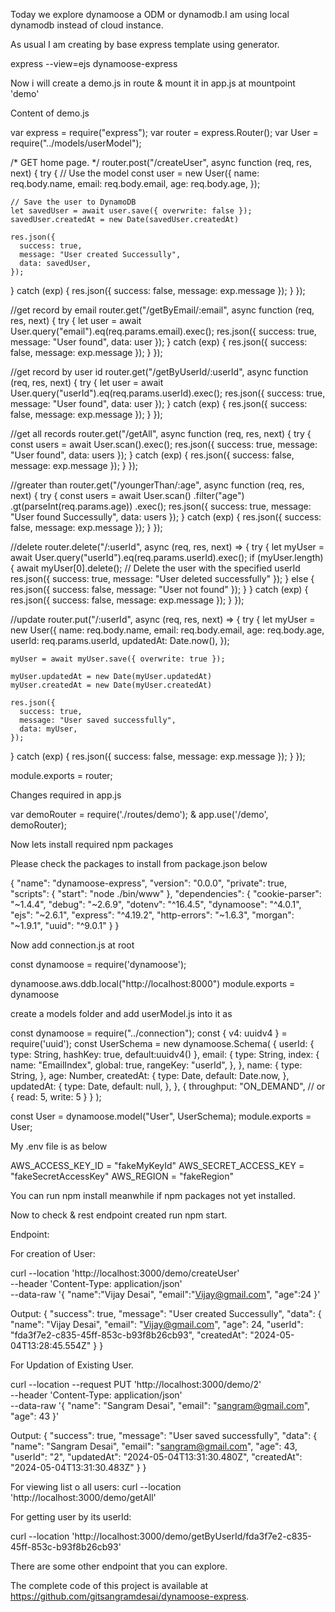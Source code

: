 Today we explore dynamoose a ODM or dynamodb.I am using local dynamodb
instead of cloud instance.

As usual I am creating by base express template using generator.

express --view=ejs dynamoose-express

Now i will create a demo.js in route & mount it in app.js at mountpoint 'demo'

Content of demo.js

var express = require("express");
var router = express.Router();
var User = require("../models/userModel");

/* GET home page. */
router.post("/createUser", async function (req, res, next) {
  try {
    // Use the model
    const user = new User({
      name: req.body.name,
      email: req.body.email,
      age: req.body.age,
    });

    // Save the user to DynamoDB
    let savedUser = await user.save({ overwrite: false });
    savedUser.createdAt = new Date(savedUser.createdAt)

    res.json({
      success: true,
      message: "User created Successully",
      data: savedUser,
    });
  } catch (exp) {
    res.json({ success: false, message: exp.message });
  }
});

//get record by email
router.get("/getByEmail/:email", async function (req, res, next) {
  try {
    let user = await User.query("email").eq(req.params.email).exec();
    res.json({ success: true, message: "User found", data: user });
  } catch (exp) {
    res.json({ success: false, message: exp.message });
  }
});

//get record by user id
router.get("/getByUserId/:userId", async function (req, res, next) {
  try {
    let user = await User.query("userId").eq(req.params.userId).exec();
    res.json({ success: true, message: "User found", data: user });
  } catch (exp) {
    res.json({ success: false, message: exp.message });
  }
});

//get all records
router.get("/getAll", async function (req, res, next) {
  try {
    const users = await User.scan().exec();
    res.json({ success: true, message: "User found", data: users });
  } catch (exp) {
    res.json({ success: false, message: exp.message });
  }
});

//greater than
router.get("/youngerThan/:age", async function (req, res, next) {
  try {
    const users = await User.scan()
      .filter("age")
      .gt(parseInt(req.params.age))
      .exec();
    res.json({ success: true, message: "User found Successully", data: users });
  } catch (exp) {
    res.json({ success: false, message: exp.message });
  }
});

//delete
router.delete("/:userId", async (req, res, next) => {
  try {
    let myUser = await User.query("userId").eq(req.params.userId).exec();
    if (myUser.length) {
      await myUser[0].delete(); // Delete the user with the specified userId
      res.json({ success: true, message: "User deleted successfully" });
    } else {
      res.json({ success: false, message: "User not found" });
    }
  } catch (exp) {
    res.json({ success: false, message: exp.message });
  }
});

//update
router.put("/:userId", async (req, res, next) => {
  try {
    let myUser = new User({
      name: req.body.name,
      email: req.body.email,
      age: req.body.age,
      userId: req.params.userId,
      updatedAt: Date.now(),
    });

    myUser = await myUser.save({ overwrite: true });

    myUser.updatedAt = new Date(myUser.updatedAt)
    myUser.createdAt = new Date(myUser.createdAt)

    res.json({
      success: true,
      message: "User saved successfully",
      data: myUser,
    });
  } catch (exp) {
    res.json({ success: false, message: exp.message });
  }
});

module.exports = router;

Changes required in app.js

var demoRouter = require('./routes/demo');
      & 
app.use('/demo', demoRouter);

Now lets install required npm packages

Please check the packages to install from package.json below

{
  "name": "dynamoose-express",
  "version": "0.0.0",
  "private": true,
  "scripts": {
    "start": "node ./bin/www"
  },
  "dependencies": {
    "cookie-parser": "~1.4.4",
    "debug": "~2.6.9",
    "dotenv": "^16.4.5",
    "dynamoose": "^4.0.1",
    "ejs": "~2.6.1",
    "express": "^4.19.2",
    "http-errors": "~1.6.3",
    "morgan": "~1.9.1",
    "uuid": "^9.0.1"
  }
}

Now add connection.js at root

const dynamoose = require('dynamoose');

dynamoose.aws.ddb.local("http://localhost:8000")
module.exports = dynamoose


create a models folder and add userModel.js into it as

const dynamoose = require("../connection");
const { v4: uuidv4 } = require('uuid');
const UserSchema = new dynamoose.Schema(
  {
    userId: {
      type: String,
      hashKey: true,
      default:uuidv4()
    },
    email: {
      type: String,
      index: {
        name: "EmailIndex",
        global: true,
        rangeKey: "userId",
      },
    },
    name: {
      type: String,
    },
    age: Number,
    createdAt: {
      type: Date,
      default: Date.now,
    },
    updatedAt: {
      type: Date,
      default: null,
    },
  },
  {
    throughput: "ON_DEMAND", // or { read: 5, write: 5 }
  }
);

const User = dynamoose.model("User", UserSchema);
module.exports = User;

My .env file is as below

AWS_ACCESS_KEY_ID = "fakeMyKeyId"
AWS_SECRET_ACCESS_KEY = "fakeSecretAccessKey"
AWS_REGION = "fakeRegion"

You can run npm install meanwhile if npm packages not yet installed.

Now to check & rest endpoint created run npm start.

Endpoint:

For creation of User:

curl --location 'http://localhost:3000/demo/createUser' \
--header 'Content-Type: application/json' \
--data-raw '{
    "name":"Vijay Desai",
    "email":"Vijay@gmail.com",
    "age":24
}'

Output:
{
    "success": true,
    "message": "User created Successully",
    "data": {
        "name": "Vijay Desai",
        "email": "Vijay@gmail.com",
        "age": 24,
        "userId": "fda3f7e2-c835-45ff-853c-b93f8b26cb93",
        "createdAt": "2024-05-04T13:28:45.554Z"
    }
}

For Updation of Existing User.

curl --location --request PUT 'http://localhost:3000/demo/2' \
--header 'Content-Type: application/json' \
--data-raw '{
   "name": "Sangram Desai",
   "email": "sangram@gmail.com",
   "age": 43
}'

Output:
{
    "success": true,
    "message": "User saved successfully",
    "data": {
        "name": "Sangram Desai",
        "email": "sangram@gmail.com",
        "age": 43,
        "userId": "2",
        "updatedAt": "2024-05-04T13:31:30.480Z",
        "createdAt": "2024-05-04T13:31:30.483Z"
    }
}

For viewing list o all users:
curl --location 'http://localhost:3000/demo/getAll'

For getting user by its userId:

curl --location 'http://localhost:3000/demo/getByUserId/fda3f7e2-c835-45ff-853c-b93f8b26cb93'

There are some other endpoint that you can explore.

The complete code of this project is available at 
https://github.com/gitsangramdesai/dynamoose-express.